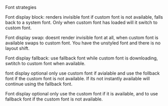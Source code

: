Font strategies

Font display block: renders invisible font if custom font is not available, falls back to a system font. Only when custom font has loaded will it switch to custom font.

Font display swap: doesnt render invisible font at all, when custom font is available swaps to custom font. You have the unstyled font and there is no layout shift.

Font display fallback: use fallback font while custom font is downloading, swtitch to custom font when available. 


font display optional only use custom font if avialable and use the follback font if the custom font is not available. If its not instantly available will continue using the fallback font.


Font display optional only use the custom font if it is available, and to use fallback font if the custom font is not available. 

